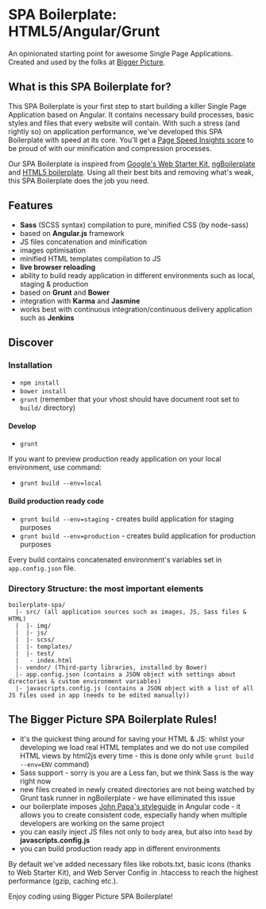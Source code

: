# SPA Boilerplate: HTML5/Angular/Grunt
An opinionated starting point for awesome Single Page Applications. Created and used by the folks at [Bigger Picture](http://www.biggerpicture.agency).

## What is this SPA Boilerplate for?
This SPA Boilerplate is your first step to start building a killer Single Page Application based on Angular. It contains necessary build processes, basic styles and files that every website will contain.
With such a stress (and rightly so) on application performance, we've developed this SPA Boilerplate with speed at its core. You'll get a [Page Speed Insights score](https://developers.google.com/speed/pagespeed/insights/) to be proud of with our minification and compression processes.   

Our SPA Boilerplate is inspired from [Google's Web Starter Kit](https://developers.google.com/web/tools/starter-kit/), [ngBoilerplate](https://github.com/ngbp/ngbp) and [HTML5 boilerplate](https://html5boilerplate.com). Using all their best bits and removing what's weak, this SPA Boilerplate does the job you need.

## Features
* **Sass** (SCSS syntax) compilation to pure, minified CSS (by node-sass)
* based on **Angular.js** framework
* JS files concatenation and minification
* images optimisation
* minified HTML templates compilation to JS
* **live browser reloading**
* ability to build ready application in different environments such as local, staging & production
* based on **Grunt** and **Bower**
* integration with **Karma** and **Jasmine**
* works best with continuous integration/continuous delivery application such as **Jenkins**

## Discover

### Installation
* ```npm install```
* ```bower install```
* ```grunt``` (remember that your vhost should have document root set to ```build/``` directory)

#### Develop
* ```grunt```

If you want to preview production ready application on your local environment, use command:
* ```grunt build --env=local```

#### Build production ready code
* ```grunt build --env=staging``` - creates build application for staging purposes
* ```grunt build --env=production``` - creates build application for production purposes

Every build contains concatenated environment's variables set in ```app.config.json``` file.

### Directory Structure: the most important elements

```
boilerplate-spa/
  |- src/ (all application sources such as images, JS, Sass files & HTML)
  |  |- img/
  |  |- js/
  |  |- scss/
  |  |- templates/
  |  |- test/
  |   - index.html
  |- vendor/ (Third-party libraries, installed by Bower)
  |- app.config.json (contains a JSON object with settings about directories & custom environment variables)
  |- javascripts.config.js (contains a JSON object with a list of all JS files used in app (needs to be edited manually))
```

## The Bigger Picture SPA Boilerplate Rules!
* it's the quickest thing around for saving your HTML & JS: whilst your developing we load real HTML templates and we do not use compiled HTML views by html2js every time - this is done only while ```grunt build --env=ENV``` command)
* Sass support - sorry is you are a Less fan, but we think Sass is the way right now
* new files created in newly created directories are not being watched by Grunt task runner in ngBoilerplate - we have elliminated this issue
* our boilerplate imposes [John Papa's styleguide](https://github.com/johnpapa/angular-styleguide) in Angular code - it allows you to create consistent code, especially handy when multiple developers are working on the same project
* you can easily inject JS files not only to ```body``` area, but also into ```head``` by **javascripts.config.js**
* you can build production ready app in different environments

By default we've added necessary files like robots.txt, basic icons (thanks to Web Starter Kit), and Web Server Config in .htaccess to reach the highest performance (gzip, caching etc.).

Enjoy coding using Bigger Picture SPA Boilerplate!
